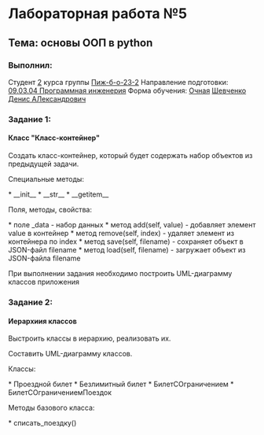 <h1> Лабораторная работа №5 </h1>
<h2> Тема: основы ООП в python </h2>
<h3>Выполнил:</h3>
Студент <u>2</u> курса группы <u>Пиж-б-о-23-2</u>
Направление подготовки: <u>09.03.04 Программная инженерия</u>
Форма обучения: <u>Очная</u>
<u>Шевченко Денис АЛександрович</u>

<h3>Задание 1:</h3>
<h4>Класс "Класс-контейнер"</h4>
<p>Создать класс-контейнер, который будет содержать набор объектов из предыдущей задачи.</p>
<p>Специальные методы:</p>
* __init__  
* __str__  
* __getitem__  
<p>Поля, методы, свойства:</p>
* поле _data - набор данных  
* метод add(self, value) - добавляет элемент value в контейнер  
* метод remove(self, index) - удаляет элемент из контейнера по index  
* метод save(self, filename) - сохраняет объект в JSON-файл filename  
* метод load(self, filename) - загружает объект из JSON-файла filename  
<p>При выполнении задания необходимо построить UML-диаграмму классов приложения</p>

<h3>Задание 2:</h3>
<h4>Иерархиия классов</h4>
<p>Выстроить классы в иерархию, реализовать их.</p>
<p>Составить UML-диаграмму классов.</p>
<p>Классы:</p>
* Проездной билет  
* Безлимитный билет  
* БилетСОграничением  
* БилетСОграничениемПоездок  
<p>Методы базового класса:</p>
* списать_поездку()  
